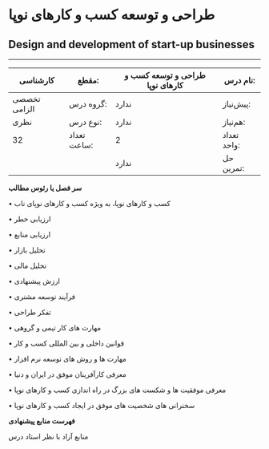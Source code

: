 # طراحی و توسعه کسب و کارهای نوپا
## Design and development of start-up businesses
_______________________________________________________________________________
| کارشناسی     | مقطع:       | طراحی و توسعه کسب و کارهای نوپا | نام درس:    |
| ------------ | ----------- | ------------------------------- | ----------- |
| تخصصی الزامی | گروه درس:   | ندارد                           | پیش‌نیاز:   |
| نظری         | نوع درس:    | ندارد                           | هم‌نیاز:    |
| 32           | تعداد ساعت: | 2                               | تعداد واحد: |
|              |             |  ندارد                          | حل تمرین:   |

**سر فصل یا رئوس مطالب**

•	کسب و کارهای نوپا، به ویژه کسب و کارهای نوپای ناب

•	ارزیابی خطر 

•	ارزیابی منابع 

•	تحلیل بازار 

•	تحلیل مالی 

•	ارزش پیشنهادی

•	فرآیند توسعه مشتری 

•	تفکر طراحی

•	مهارت های کار تیمی و گروهی 

•	قوانین داخلی و بین المللی کسب و کار  

•	مهارت ها و روش های توسعه نرم افزار 

•	معرفی کارآفرینان موفق در ایران و دنیا 

•	معرفی موفقیت ها و شکست های بزرگ در راه اندازی کسب و کارهای نوپا 

•	سخنرانی های شخصیت های موفق در ایجاد کسب و کارهای نوپا

**فهرست منابع پیشنهادی**

منابع آزاد با نظر استاد درس
